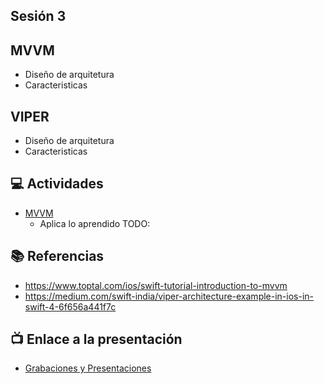 Sesión 3
-

## MVVM
- Diseño de arquitetura
- Caracteristicas

## VIPER
- Diseño de arquitetura
- Caracteristicas

## 💻 Actividades
- [MVVM](https://leetcode.com/playground/)
    - Aplica lo aprendido TODO:

## 📚 Referencias
- https://www.toptal.com/ios/swift-tutorial-introduction-to-mvvm
- https://medium.com/swift-india/viper-architecture-example-in-ios-in-swift-4-6f656a441f7c

## 📺 Enlace a la presentación 
- [Grabaciones y Presentaciones](/Grabaciones_y_Presentaciones.md)

